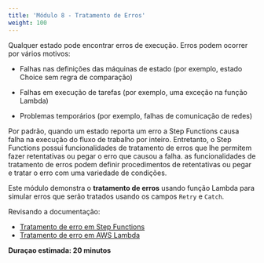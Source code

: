 ```yaml
---
title: 'Módulo 8 - Tratamento de Erros'
weight: 100
---
```

Qualquer estado pode encontrar erros de execução. Erros podem ocorrer por vários motivos:

- Falhas nas definições das máquinas de estado (por exemplo, estado Choice sem regra de comparação)

- Falhas em execução de tarefas (por exemplo, uma exceção na função Lambda)

- Problemas temporários (por exemplo, falhas de comunicação de redes)

Por padrão, quando um estado reporta um erro a Step Functions causa falha na execução do fluxo de trabalho por inteiro. Entretanto, o Step Functions possui funcionalidades de tratamento de erros que lhe permitem fazer retentativas ou pegar o erro que causou a falha. as funcionalidades de tratamento de erros podem definir procedimentos de retentativas ou pegar e tratar o erro com uma variedade de condições.

Este módulo demonstra o **tratamento de erros** usando função Lambda para simular erros que serão tratados usando os campos `Retry` e `Catch`. 

Revisando a documentação:
- [Tratamento de erro em Step Functions](https://docs.aws.amazon.com/step-functions/latest/dg/concepts-error-handling.html)
- [Tratamento de erro em AWS Lambda](https://docs.aws.amazon.com/lambda/latest/dg/invocation-retries.html)

**Duraçao estimada: 20 minutos**